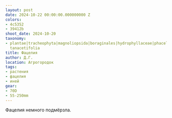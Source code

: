 ```yaml
---
layout: post
date: 2024-10-22 00:00:00.000000000 Z
colors:
- 4c5352
- 39412b
shoot_date: 2024-10-20
taxonomy:
- plantae|tracheophyta|magnoliopsida|boraginales|hydrophyllaceae|phacelia|phacelia
  tanacetifolia
title: Фацелия
author: Д.Г.
location: Агрогородок
tags:
- растения
- фацелия
- иней
gear:
- 70D
- 55-250mm
---
```

Фацелия немного подмёрзла.

